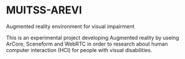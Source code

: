 # MUITSS-AREVI
Augmented reality environment for visual impairment


This is an experimental project developing Augmented reality by useing ArCore, Sceneform and WebRTC 
in order to research about human computer interaction (HCI) for people with visual disabilities.
